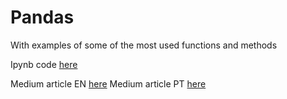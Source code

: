 # Pandas
With examples of some of the most used functions and methods

Ipynb code [here](https://github.com/goncaloggomes/Pandas/blob/main/Pandas_basis.ipynb)

Medium article EN [here](https://towardsdatascience.com/pandas-made-easy-the-guide-i-81834f075893)
Medium article PT [here](https://medium.com/@goncaloggomes/pandas-para-iniciados-o-guia-8135d5d056a0)

